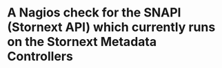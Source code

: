 
# A Nagios check for the SNAPI (Stornext API) which currently runs on the Stornext Metadata Controllers
